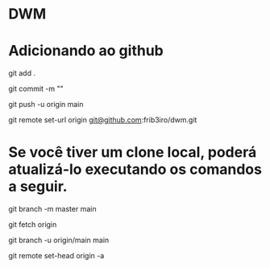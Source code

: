 # DWM

# Adicionando ao github

git add .

git commit -m ""

git push -u origin main

git remote set-url origin git@github.com:frib3iro/dwm.git

# Se você tiver um clone local, poderá atualizá-lo executando os comandos a seguir.

git branch -m master main

git fetch origin

git branch -u origin/main main

git remote set-head origin -a

